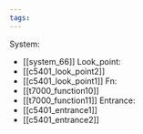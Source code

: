 ```yaml
---
tags:
---
```

System:
- [[system_66]]
Look_point:
- [[c5401_look_point2]]
- [[c5401_look_point1]]
Fn:
- [[t7000_function10]]
- [[t7000_function11]]
Entrance:
- [[c5401_entrance1]]
- [[c5401_entrance2]]

